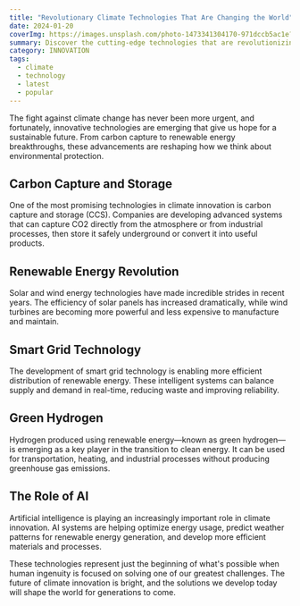 ```yaml
---
title: "Revolutionary Climate Technologies That Are Changing the World"
date: 2024-01-20
coverImg: https://images.unsplash.com/photo-1473341304170-971dccb5ac1e?w=800&h=400&fit=crop
summary: Discover the cutting-edge technologies that are revolutionizing our approach to climate change and creating a more sustainable future for generations to come.
category: INNOVATION
tags:
  - climate
  - technology
  - latest
  - popular
---
```


The fight against climate change has never been more urgent, and fortunately, innovative technologies are emerging that give us hope for a sustainable future. From carbon capture to renewable energy breakthroughs, these advancements are reshaping how we think about environmental protection.

## Carbon Capture and Storage

One of the most promising technologies in climate innovation is carbon capture and storage (CCS). Companies are developing advanced systems that can capture CO2 directly from the atmosphere or from industrial processes, then store it safely underground or convert it into useful products.

## Renewable Energy Revolution

Solar and wind energy technologies have made incredible strides in recent years. The efficiency of solar panels has increased dramatically, while wind turbines are becoming more powerful and less expensive to manufacture and maintain.

## Smart Grid Technology

The development of smart grid technology is enabling more efficient distribution of renewable energy. These intelligent systems can balance supply and demand in real-time, reducing waste and improving reliability.

## Green Hydrogen

Hydrogen produced using renewable energy—known as green hydrogen—is emerging as a key player in the transition to clean energy. It can be used for transportation, heating, and industrial processes without producing greenhouse gas emissions.

## The Role of AI

Artificial intelligence is playing an increasingly important role in climate innovation. AI systems are helping optimize energy usage, predict weather patterns for renewable energy generation, and develop more efficient materials and processes.

These technologies represent just the beginning of what's possible when human ingenuity is focused on solving one of our greatest challenges. The future of climate innovation is bright, and the solutions we develop today will shape the world for generations to come.
